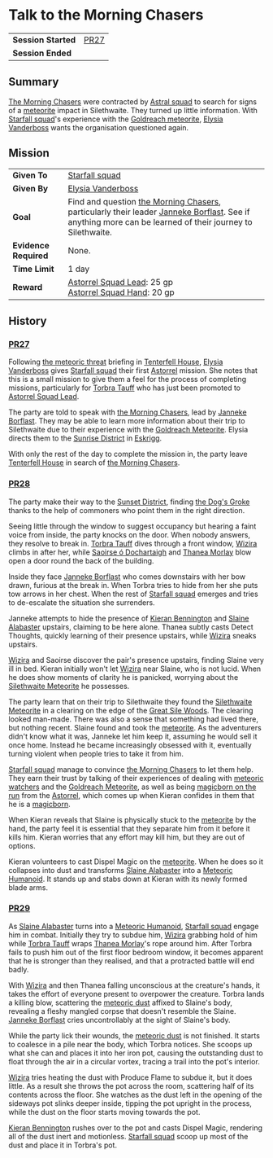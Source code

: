 # Talk to the Morning Chasers

|||
| --- | --- |
| **Session Started** | [PR27](../sessions/PR27.md) | storyline.2
| **Session Ended** | |

## Summary

[The Morning Chasers](../organisations/the-morning-chasers.md) were contracted by [Astral squad](../organisations/astorrel/squads/astral-squad.md) to search for signs of a [meteorite](../items/meteoric/meteorite.md) impact in Silethwaite. They turned up little information. With [Starfall squad](../organisations/astorrel/squads/starfall-squad.md)'s experience with the [Goldreach meteorite](../items/meteoric/meteorites/goldreach-meteorite.md), [Elysia Vanderboss](../characters/elysia-vanderboss.md) wants the organisation questioned again.

## Mission

|||
| --- | --- |
| **Given To** | [Starfall squad](../organisations/astorrel/squads/starfall-squad.md) |
| **Given By** | [Elysia Vanderboss](../characters/elysia-vanderboss.md) |
| **Goal** | Find and question [the Morning Chasers](../organisations/the-morning-chasers.md), particularly their leader [Janneke Borflast](../characters/janneke-borflast.md). See if anything more can be learned of their journey to Silethwaite. |
| **Evidence Required** | None. |
| **Time Limit** | 1 day |
| **Reward** | [Astorrel Squad Lead](../organisations/astorrel/ranks/astorrel-squad-lead.md): 25 gp<br>[Astorrel Squad Hand](../organisations/astorrel/ranks/astorrel-squad-hand.md): 20 gp |

## History

### [PR27](../sessions/PR27.md)

Following [the meteoric threat](the-meteoric-threat.md) briefing in [Tenterfell House](../places/buildings/tenterfell-house.md), [Elysia Vanderboss](../characters/elysia-vanderboss.md) gives [Starfall squad](../organisations/astorrel/squads/starfall-squad.md) their first [Astorrel](../organisations/astorrel/astorrel.md) mission. She notes that this is a small mission to give them a feel for the process of completing missions, particularly for [Torbra Tauff](../characters/torbra-tauff.md) who has just been promoted to [Astorrel Squad Lead](../organisations/astorrel/ranks/astorrel-squad-lead.md).

The party are told to speak with [the Morning Chasers](../organisations/the-morning-chasers.md), lead by [Janneke Borflast](../characters/janneke-borflast.md). They may be able to learn more information about their trip to Silethwaite due to their experience with the [Goldreach Meteorite](../items/meteoric/meteorites/goldreach-meteorite.md). Elysia directs them to the [Sunrise District](../places/districts/sunrise-district.md) in [Eskrigg](../places/cities/eskrigg.md).

With only the rest of the day to complete the mission in, the party leave [Tenterfell House](../places/buildings/tenterfell-house.md) in search of [the Morning Chasers](../organisations/the-morning-chasers.md).

### [PR28](../sessions/PR28.md)

The party make their way to the [Sunset District](../places/districts/sunset-district.md), finding [the Dog's Groke](../places/buildings/inns-taverns/the-dogs-groke.md) thanks to the help of commoners who point them in the right direction.

Seeing little through the window to suggest occupancy but hearing a faint voice from inside, the party knocks on the door. When nobody answers, they resolve to break in. [Torbra Tauff](../characters/torbra-tauff.md) dives through a front window, [Wizira](../characters/wizira.md) climbs in after her, while [Saoirse ó Dochartaigh](../characters/saoirse-o-dochartaigh.md) and [Thanea Morlay](../characters/thanea-morlay.md) blow open a door round the back of the building.

Inside they face [Janneke Borflast](../characters/janneke-borflast.md) who comes downstairs with her bow drawn, furious at the break in. When Torbra tries to hide from her she puts tow arrows in her chest. When the rest of [Starfall squad](../organisations/astorrel/squads/starfall-squad.md) emerges and tries to de-escalate the situation she surrenders.

Janneke attempts to hide the presence of [Kieran Bennington](../characters/kieran-bennington.md) and [Slaine Alabaster](../characters/slaine-alabaster.md) upstairs, claiming to be here alone. Thanea subtly casts Detect Thoughts, quickly learning of their presence upstairs, while [Wizira](../characters/wizira.md) sneaks upstairs.

[Wizira](../characters/wizira.md) and Saoirse discover the pair's presence upstairs, finding Slaine very ill in bed. Kieran initially won't let [Wizira](../characters/wizira.md) near Slaine, who is not lucid. When he does show moments of clarity he is panicked, worrying about the [Silethwaite Meteorite](../items/meteoric/meteorites/silethwaite-meteorite.md) he possesses.

The party learn that on their trip to Silethwaite they found the [Silethwaite Meteorite](../items/meteoric/meteorites/silethwaite-meteorite.md) in a clearing on the edge of the [Great Sile Woods](../places/forests/great-sile-woods.md). The clearing looked man-made. There was also a sense that something had lived there, but nothing recent. Slaine found and took the [meteorite](../items/meteoric/meteorite.md). As the adventurers didn't know what it was, Janneke let him keep it, assuming he would sell it once home. Instead he became increasingly obsessed with it, eventually turning violent when people tries to take it from him.

[Starfall squad](../organisations/astorrel/squads/starfall-squad.md) manage to convince [the Morning Chasers](../organisations/the-morning-chasers.md) to let them help. They earn their trust by talking of their experiences of dealing with [meteoric watchers](../creatures/meteoric-watcher.md) and the [Goldreach Meteorite](../items/meteoric/meteorites/goldreach-meteorite.md), as well as being [magicborn on the run](ended/magicborn-on-the-run.md) from the [Astorrel](../organisations/astorrel/astorrel.md), which comes up when Kieran confides in them that he is a [magicborn](../civilisations/kingdom-of-astor/magicborn.md).

When Kieran reveals that Slaine is physically stuck to the [meteorite](../items/meteoric/meteorite.md) by the hand, the party feel it is essential that they separate him from it before it kills him. Kieran worries that any effort may kill him, but they are out of options.

Kieran volunteers to cast Dispel Magic on the [meteorite](../items/meteoric/meteorite.md). When he does so it collapses into dust and transforms [Slaine Alabaster](../characters/slaine-alabaster.md) into a [Meteoric Humanoid](../creatures/meteoric-humanoid.md). It stands up and stabs down at Kieran with its newly formed blade arms.

### [PR29](../sessions/PR29.md)

As [Slaine Alabaster](../characters/slaine-alabaster.md) turns into a [Meteoric Humanoid](../creatures/meteoric-humanoid.md), [Starfall squad](../organisations/astorrel/squads/starfall-squad.md) engage him in combat. Initially they try to subdue him, [Wizira](../characters/wizira.md) grabbing hold of him while [Torbra Tauff](../characters/torbra-tauff.md) wraps [Thanea Morlay](../characters/thanea-morlay.md)'s rope around him. After Torbra fails to push him out of the first floor bedroom window, it becomes apparent that he is stronger than they realised, and that a protracted battle will end badly.

With [Wizira](../characters/wizira.md) and then Thanea falling unconscious at the creature's hands, it takes the effort of everyone present to overpower the creature. Torbra lands a killing blow, scattering the [meteoric dust](../items/meteoric/meteoric-dust.md) affixed to Slaine's body, revealing a fleshy mangled corpse that doesn't resemble the Slaine. [Janneke Borflast](../characters/janneke-borflast.md) cries uncontrollably at the sight of Slaine's body.

While the party lick their wounds, the [meteoric dust](../items/meteoric/meteoric-dust.md) is not finished. It starts to coalesce in a pile near the body, which Torbra notices. She scoops up what she can and places it into her iron pot, causing the outstanding dust to float through the air in a circular vortex, tracing a trail into the pot's interior.

[Wizira](../characters/wizira.md) tries heating the dust with Produce Flame to subdue it, but it does little. As a result she throws the pot across the room, scattering half of its contents across the floor. She watches as the dust left in the opening of the sideways pot slinks deeper inside, tipping the pot upright in the process, while the dust on the floor starts moving towards the pot.

[Kieran Bennington](../characters/kieran-bennington.md) rushes over to the pot and casts Dispel Magic, rendering all of the dust inert and motionless. [Starfall squad](../organisations/astorrel/squads/starfall-squad.md) scoop up most of the dust and place it in Torbra's pot.
